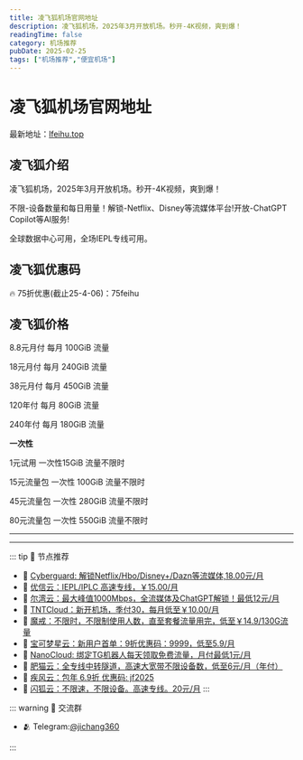 ```yaml
---
title: 凌飞狐机场官网地址
description: 凌飞狐机场，2025年3月开放机场。秒开-4K视频，爽到爆！
readingTime: false
category: 机场推荐
pubDate: 2025-02-25
tags: ["机场推荐","便宜机场"]
---
```


# 凌飞狐机场官网地址

最新地址：[lfeihu.top](https://a.suola.link/youxinyun)

## 凌飞狐介绍

凌飞狐机场，2025年3月开放机场。秒开-4K视频，爽到爆！

不限-设备数量和每日用量！解锁-Netflix、Disney等流媒体平台!开放-ChatGPT Copilot等AI服务!

全球数据中心可用，全场IEPL专线可用。

## 凌飞狐优惠码

🔥 75折优惠(截止25-4-06)：75feihu

## 凌飞狐价格

8.8元月付 每月 100GiB 流量

18元月付 每月 240GiB 流量

38元月付 每月 450GiB 流量

120年付 每月 80GiB 流量

240年付 每月 180GiB 流量

**一次性**

1元试用 一次性15GiB 流量不限时

15元流量包 一次性 100GiB 流量不限时

45元流量包 一次性 280GiB 流量不限时

80元流量包 一次性 550GiB 流量不限时

---------
---------

::: tip 🎉 节点推荐
- 🚀 [Cyberguard: 解锁Netflix/Hbo/Disney+/Dazn等流媒体,18.00元/月](https://www.cyberguard.best/#/register?code=XsreC0T5)<br>
- 🚀 [优信云：IEPL/IPLC 高速专线，￥15.00/月](https://www.优信云.com/#/register?code=JRtE5uIV)<br>
- 🚀 [尔湾云：最大峰值1000Mbps，全流媒体及ChatGPT解锁！最低12元/月](https://erwan6.net/auth/register?code=BoObCd)<br>
- 🚀 [TNTCloud：新开机场，季付30，每月低至￥10.00/月](https://haibing822.tntvipaff.cc/#/register?code=GtjJVgml)<br>
- 🚀 [魔戒：不限时，不限制使用人数，直至套餐流量用完，低至￥14.9/130G流量](https://mojie.app/#/register?code=sSdtPtLo)<br>
- 🚀 [宝可梦星云：新用户首单：9折优惠码：9999，低至5.9/月 ](https://a.suola.link/pokemon)<br>
- 🚀 [NanoCloud: 绑定TG机器人每天领取免费流量，月付最低1元/月](https://edu.uodoo.bid/auth/register?code=JMiOQDHf)<br>
- 🚀 [肥猫云：全专线中转隧道，高速大宽带不限设备数，低至6元/月（年付）](https://fchb1188.fcvipaff.cc/register?aff=X1vZd2wf)<br>
- 🚀 [疾风云：包年 6.9折 优惠码: jf2025](https://homes.tr25.cn?code=ReCm)<br>
- 🚀 [闪狐云：不限速，不限设备。高速专线。20元/月](https://inv02.ffaff.cc/register?aff=WQApz2pv)
:::

::: warning  💬 交流群

- 🫂 Telegram:[@jichang360](https://t.me/jichang360)

:::
